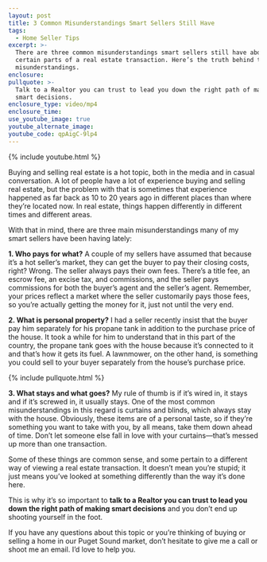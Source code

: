 ```yaml
---
layout: post
title: 3 Common Misunderstandings Smart Sellers Still Have
tags:
  - Home Seller Tips
excerpt: >-
  There are three common misunderstandings smart sellers still have about
  certain parts of a real estate transaction. Here’s the truth behind these
  misunderstandings.
enclosure:
pullquote: >-
  Talk to a Realtor you can trust to lead you down the right path of making
  smart decisions.
enclosure_type: video/mp4
enclosure_time:
use_youtube_image: true
youtube_alternate_image:
youtube_code: qpAigC-9lp4
---
```



{% include youtube.html %}

Buying and selling real estate is a hot topic, both in the media and in casual conversation. A lot of people have a lot of experience buying and selling real estate, but the problem with that is sometimes that experience happened as far back as 10 to 20 years ago in different places than where they’re located now. In real estate, things happen differently in different times and different areas.

With that in mind, there are three main misunderstandings many of my smart sellers have been having lately:

**1. Who pays for what?** A couple of my sellers have assumed that because it’s a hot seller’s market, they can get the buyer to pay their closing costs, right? Wrong. The seller always pays their own fees. There’s a title fee, an escrow fee, an excise tax, and commissions, and the seller pays commissions for both the buyer’s agent and the seller’s agent. Remember, your prices reflect a market where the seller customarily pays those fees, so you’re actually getting the money for it, just not until the very end.

**2. What is personal property?** I had a seller recently insist that the buyer pay him separately for his propane tank in addition to the purchase price of the house. It took a while for him to understand that in this part of the country, the propane tank goes with the house because it’s connected to it and that’s how it gets its fuel. A lawnmower, on the other hand, is something you could sell to your buyer separately from the house’s purchase price.

{% include pullquote.html %}

**3. What stays and what goes?** My rule of thumb is if it’s wired in, it stays and if it’s screwed in, it usually stays. One of the most common misunderstandings in this regard is curtains and blinds, which always stay with the house. Obviously, these items are of a personal taste, so if they’re something you want to take with you, by all means, take them down ahead of time. Don’t let someone else fall in love with your curtains—that’s messed up more than one transaction.

Some of these things are common sense, and some pertain to a different way of viewing a real estate transaction. It doesn’t mean you’re stupid; it just means you’ve looked at something differently than the way it’s done here.

This is why it’s so important to **talk to a Realtor you can trust to lead you down the right path of making smart decisions** and you don’t end up shooting yourself in the foot.

If you have any questions about this topic or you’re thinking of buying or selling a home in our Puget Sound market, don’t hesitate to give me a call or shoot me an email. I’d love to help you.